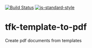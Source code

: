 [![Build Status](https://travis-ci.org/telemark/tfk-template-to-pdf.svg?branch=master)](https://travis-ci.org/telemark/tfk-template-to-pdf)
[![js-standard-style](https://img.shields.io/badge/code%20style-standard-brightgreen.svg?style=flat)](https://github.com/feross/standard)
# tfk-template-to-pdf
Create pdf documents from templates
